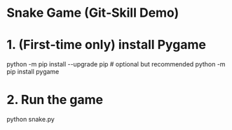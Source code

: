 ﻿# Snake Game (Git‑Skill Demo)
# 1. (First‑time only) install Pygame
python -m pip install --upgrade pip          # optional but recommended
python -m pip install pygame

# 2. Run the game
python snake.py

